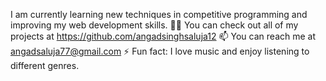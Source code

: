 I am currently learning new techniques in competitive programming and improving my web development skills.
👨‍💻 You can check out all of my projects at https://github.com/angadsinghsaluja12
📫 You can reach me at angadsaluja77@gmail.com
⚡ Fun fact: I love music and enjoy listening to different genres.
<!---
angadsinghsaluja12/angadsinghsaluja12 is a ✨ special ✨ repository because its `README.md` (this file) appears on your GitHub profile.
You can click the Preview link to take a look at your changes.
--->
